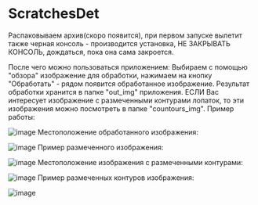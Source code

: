 # ScratchesDet
Распаковываем архив(скоро появится), при первом запуске вылетит также черная консоль - производится установка, НЕ ЗАКРЫВАТЬ КОНСОЛЬ, дождаться, пока она сама закроется.

После чего можно пользоваться приложением:
Выбираем с помощью "обзора" изображение для обработки, нажимаем на кнопку "Обработать" - рядом появится обработанное изображение. 
Результат обработки хранится в папке "out_img" приложения. ЕСЛИ Вас интересует изображение с размеченными контурами лопаток, то эти изображения можно посмотреть в папке "countours_img".
Пример работы:

![image](https://user-images.githubusercontent.com/93479568/165590799-648466c3-e450-4606-aa09-da1803150237.png)
Местоположение обработанного изображения:

![image](https://user-images.githubusercontent.com/93479568/165591440-3c73bc30-c5f6-42f1-bdf7-3ac5a1d3bc19.png)
Пример размеченного изображения:

![image](https://user-images.githubusercontent.com/93479568/165591915-052cee82-cc69-4d2e-a045-751cfdaf3939.png)
Местоположение изображения с размеченными контурами:

![image](https://user-images.githubusercontent.com/93479568/165591752-12b16327-fca8-414d-9d9d-bc96f3d35a3e.png)
Пример размеченных контуров изображения:

![image](https://user-images.githubusercontent.com/93479568/165592055-f64617e2-3764-48e2-8160-e0e004c1ccb5.png)


